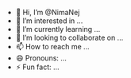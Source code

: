 - 👋 Hi, I’m @NimaNej
- 👀 I’m interested in ...
- 🌱 I’m currently learning ...
- 💞️ I’m looking to collaborate on ...
- 📫 How to reach me ...
- 😄 Pronouns: ...
- ⚡ Fun fact: ...

<!---
NimaNej/NimaNej is a ✨ special ✨ repository because its `README.md` (this file) appears on your GitHub profile.
You can click the Preview link to take a look at your changes.
--->
